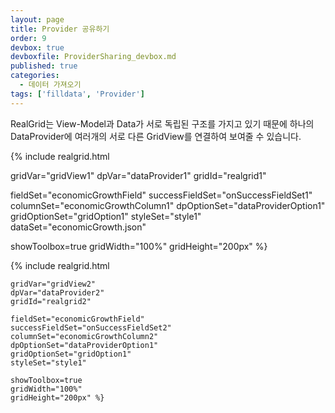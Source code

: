 ```yaml
---
layout: page
title: Provider 공유하기
order: 9
devbox: true
devboxfile: ProviderSharing_devbox.md
published: true
categories:
  - 데이터 가져오기
tags: ['filldata', 'Provider']
---
```


<script>

var onSuccessFieldSet1 = function(data, textStatus, jqXHR) {
  var dp = new RealGridJS.LocalDataProvider();
  gridView1.setDataProvider(dp);
}

var onSuccessFieldSet2 = function(data, textStatus, jqXHR) {
  var dp = new RealGridJS.LocalDataProvider();
  gridView2.setDataProvider(dp);
}

</script>


RealGrid는 View-Model과 Data가 서로 독립된 구조를 가지고 있기 때문에 하나의 DataProvider에 여러개의 서로 다른 GridView를 연결하여 보여줄 수 있습니다.

<div class="row">

{% include realgrid.html

  gridVar="gridView1"
  dpVar="dataProvider1"
  gridId="realgrid1"

  fieldSet="economicGrowthField"
  successFieldSet="onSuccessFieldSet1"
  columnSet="economicGrowthColumn1"
  dpOptionSet="dataProviderOption1"
  gridOptionSet="gridOption1"
  styleSet="style1"
  dataSet="economicGrowth.json"

  showToolbox=true
  gridWidth="100%"
  gridHeight="200px" %}

</div>
<div class="row">

  {% include realgrid.html

    gridVar="gridView2"
    dpVar="dataProvider2"
    gridId="realgrid2"

    fieldSet="economicGrowthField"
    successFieldSet="onSuccessFieldSet2"
    columnSet="economicGrowthColumn2"
    dpOptionSet="dataProviderOption1"
    gridOptionSet="gridOption1"
    styleSet="style1"

    showToolbox=true
    gridWidth="100%"
    gridHeight="200px" %}
</div>
